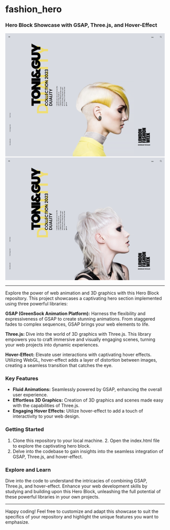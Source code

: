 # fashion_hero

### Hero Block Showcase with GSAP, Three.js, and Hover-Effect

![Screenshot](/images/Screenshot_1.png) ![Screenshot](/images/Screenshot_2.png)

---

Explore the power of web animation and 3D graphics with this Hero Block repository. This project
showcases a captivating hero section implemented using three powerful libraries:

**GSAP (GreenSock Animation Platform):** Harness the flexibility and expressiveness of GSAP to
create stunning animations. From staggered fades to complex sequences, GSAP brings your web elements
to life.

**Three.js:** Dive into the world of 3D graphics with Three.js. This library empowers you to craft
immersive and visually engaging scenes, turning your web projects into dynamic experiences.

**Hover-Effect:** Elevate user interactions with captivating hover effects. Utilizing WebGL,
hover-effect adds a layer of distortion between images, creating a seamless transition that catches
the eye.

### Key Features

- **Fluid Animations:** Seamlessly powered by GSAP, enhancing the overall user experience.
- **Effortless 3D Graphics:** Creation of 3D graphics and scenes made easy with the capabilities of
  Three.js.
- **Engaging Hover Effects:** Utilize hover-effect to add a touch of interactivity to your web
  design.

### Getting Started

1. Clone this repository to your local machine. 2. Open the index.html file to explore the
   captivating hero block.
2. Delve into the codebase to gain insights into the seamless integration of GSAP, Three.js, and
   hover-effect.

### Explore and Learn

Dive into the code to understand the intricacies of combining GSAP, Three.js, and hover-effect.
Enhance your web development skills by studying and building upon this Hero Block, unleashing the
full potential of these powerful libraries in your own projects.

---

Happy coding! Feel free to customize and adapt this showcase to suit the specifics of your
repository and highlight the unique features you want to emphasize.

